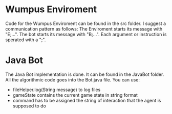 # Wumpus Enviroment
Code for the Wumpus Enviroment can be found in the src folder. I suggest a communication pattern as follows:
The Enviroment starts its message with "E;...". The bot starts its message with "B;...". Each argument or instruction is sperated with a ";".

# Java Bot
The Java Bot implementation is done. It can be found in the JavaBot folder.
All the algorithmic code goes into the Bot.java file. You can use:
- fileHelper.log(String message) to log files
- gameState contains the current game state in string format
- command has to be assigned the string of interaction that the agent is supposed to do
